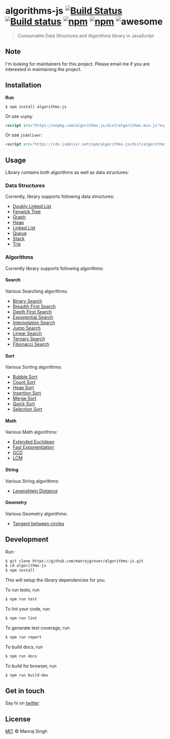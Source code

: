 # algorithms-js [![Build Status](https://travis-ci.org/manrajgrover/algorithms-js.svg?branch=master)](https://travis-ci.org/manrajgrover/algorithms-js) [![Build status](https://ci.appveyor.com/api/projects/status/6l0vybrb4y0c7eh8?svg=true)](https://ci.appveyor.com/project/manrajgrover/algorithms-js) [![npm](https://img.shields.io/npm/v/algorithms-js.svg?maxAge=2592000?style=flat-square)](https://www.npmjs.com/package/algorithms-js) [![npm](https://img.shields.io/npm/dt/algorithms-js.svg?maxAge=2592000?style=flat-square)](https://www.npmjs.com/package/algorithms-js) ![awesome](https://img.shields.io/badge/awesome-yes-green.svg)
> Consumable Data Structures and Algorithms library in JavaScript


## Note

I'm looking for maintainers for this project. Please email me if you are interested in maintaining the project.

## Installation

**Run**

```shell
$ npm install algorithms-js
```

Or use `unpkg`:

```html
<script src="https://unpkg.com/algorithms-js/dist/algorithms.min.js"></script>
```

Or use `jsdeliver`:

```html
<script src="https://cdn.jsdelivr.net/npm/algorithms-js/dist/algorithms.min.js"></script>
```

## Usage
Library contains both algorithms as well as data structures:

### Data Structures
Currently, library supports following data structures:

- [Doubly Linked List](https://github.com/manrajgrover/algorithms-js/blob/master/src/data-structures/doubly_linked_list.js)
- [Fenwick Tree](https://github.com/manrajgrover/algorithms-js/blob/master/src/data-structures/fenwick_tree.js)
- [Graph](https://github.com/manrajgrover/algorithms-js/blob/master/src/data-structures/graph.js)
- [Heap](https://github.com/manrajgrover/algorithms-js/blob/master/src/data-structures/heap.js)
- [Linked List](https://github.com/manrajgrover/algorithms-js/blob/master/src/data-structures/linked_list.js)
- [Queue](https://github.com/manrajgrover/algorithms-js/blob/master/src/data-structures/queue.js)
- [Stack](https://github.com/manrajgrover/algorithms-js/blob/master/src/data-structures/stack.js)
- [Trie](https://github.com/manrajgrover/algorithms-js/blob/master/src/data-structures/trie.js)

### Algorithms
Currently library supports following algorithms:

#### Search
Various Searching algorithms:

- [Binary Search](https://github.com/manrajgrover/algorithms-js/blob/master/src/algorithms/search/binary_search.js)
- [Breadth First Search](https://github.com/manrajgrover/algorithms-js/blob/master/src/algorithms/search/breadth_first_search.js)
- [Depth First Search](https://github.com/manrajgrover/algorithms-js/blob/master/src/algorithms/search/depth_first_search.js)
- [Exponential Search](https://github.com/manrajgrover/algorithms-js/blob/master/src/algorithms/search/exponential_search.js)
- [Interpolation Search](https://github.com/manrajgrover/algorithms-js/blob/master/src/algorithms/search/interpolation_search.js)
- [Jump Search](https://github.com/manrajgrover/algorithms-js/blob/master/src/algorithms/search/jump_search.js)
- [Linear Search](https://github.com/manrajgrover/algorithms-js/blob/master/src/algorithms/search/linear_search.js)
- [Ternary Search](https://github.com/manrajgrover/algorithms-js/blob/master/src/algorithms/search/ternary_search.js)
- [Fibonacci Search](https://github.com/manrajgrover/algorithms-js/blob/master/src/algorithms/search/fibonacci_search.js)

#### Sort
Various Sorting algorithms:

- [Bubble Sort](https://github.com/manrajgrover/algorithms-js/blob/master/src/algorithms/sort/bubble_sort.js)
- [Count Sort](https://github.com/manrajgrover/algorithms-js/blob/master/src/algorithms/sort/count_sort.js)
- [Heap Sort](https://github.com/manrajgrover/algorithms-js/blob/master/src/algorithms/sort/heap_sort.js)
- [Insertion Sort](https://github.com/manrajgrover/algorithms-js/blob/master/src/algorithms/sort/insertion_sort.js)
- [Merge Sort](https://github.com/manrajgrover/algorithms-js/blob/master/src/algorithms/sort/merge_sort.js)
- [Quick Sort](https://github.com/manrajgrover/algorithms-js/blob/master/src/algorithms/sort/quick_sort.js)
- [Selection Sort](https://github.com/manrajgrover/algorithms-js/blob/master/src/algorithms/sort/selection_sort.js)

#### Math
Various Math algorithms:

- [Extended Euclidean](https://github.com/manrajgrover/algorithms-js/blob/master/src/algorithms/math/extended_euclidean.js)
- [Fast Exponentiation](https://github.com/manrajgrover/algorithms-js/blob/master/src/algorithms/math/fast_exp.js)
- [GCD](https://github.com/manrajgrover/algorithms-js/blob/master/src/algorithms/math/gcd.js)
- [LCM](https://github.com/manrajgrover/algorithms-js/blob/master/src/algorithms/math/lcm.js)

#### String
Various String algorithms:

- [Levenshtein Distance](https://github.com/manrajgrover/algorithms-js/blob/master/src/algorithms/string/levenshtein_distance.js)

#### Geometry
Various Geometry algorithms:

- [Tangent between circles](https://github.com/manrajgrover/algorithms-js/blob/master/src/algorithms/geometry/tangent_between_circles.js)

## Development

Run:

```sh
$ git clone https://github.com/manrajgrover/algorithms-js.git
$ cd algorithms-js
$ npm install
```

This will setup the library dependencies for you.

To run tests, run

```sh
$ npm run test
```

To lint your code, run

```sh
$ npm run lint
```

To generate test coverage, run

```sh
$ npm run report
```

To build docs, run

```sh
$ npm run docs
```

To build for browser, run

```sh
$ npm run build-dev
```

## Get in touch
Say hi on [twitter](https://twitter.com/manrajsgrover)

## License

[MIT](https://github.com/manrajgrover/algorithms-js/blob/master/LICENSE) © Manraj Singh
